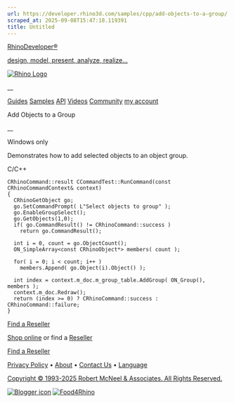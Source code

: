 ```yaml
---
url: https://developer.rhino3d.com/samples/cpp/add-objects-to-a-group/
scraped_at: 2025-09-08T15:47:18.119391
title: Untitled
---
```


[RhinoDeveloper®](/)

[design, model, present, analyze, realize...](/)

[![Rhino Logo](https://developer.rhino3d.com/images/rhinodevlogo.png)](/)

__

[Guides](https://developer.rhino3d.com/guides)
[Samples](https://developer.rhino3d.com/samples)
[API](https://developer.rhino3d.com/api)
[Videos](https://developer.rhino3d.com/videos)
[Community](https://discourse.mcneel.com/c/rhino-developer) [my account
](https://www.rhino3d.com/my-account/ "Manage your account, licenses, and
teams")

Add Objects to a Group

__

Windows only

Demonstrates how to add selected objects to an object group.

C/C++

    
    
    CRhinoCommand::result CCommandTest::RunCommand(const CRhinoCommandContext& context)
    {
      CRhinoGetObject go;
      go.SetCommandPrompt( L"Select objects to group" );
      go.EnableGroupSelect();
      go.GetObjects(1,0);
      if( go.CommandResult() != CRhinoCommand::success )
        return go.CommandResult();
    
      int i = 0, count = go.ObjectCount();
      ON_SimpleArray<const CRhinoObject*> members( count );
    
      for( i = 0; i < count; i++ )
        members.Append( go.Object(i).Object() );
    
      int index = context.m_doc.m_group_table.AddGroup( ON_Group(), members );
      context.m_doc.Redraw();
      return (index >= 0) ? CRhinoCommand::success : CRhinoCommand::failure;
    }
    

  

[Find a Reseller](https://www.rhino3d.com/sales)

[Shop online](https://www.rhino3d.com/store) or find a
[Reseller](https://www.rhino3d.com/sales)

[Find a Reseller](https://www.rhino3d.com/sales)

[Privacy Policy](https://www.rhino3d.com/privacy) •
[About](https://www.rhino3d.com/mcneel/about) • [Contact
Us](https://www.rhino3d.com/mcneel/contact) • [
Language](https://www.rhino3d.com/language "Change to a different region or
language")

[Copyright © 1993-2025 Robert McNeel & Associates. All Rights
Reserved.](https://www.rhino3d.com/mcneel/about)

[](https://www.facebook.com/McNeelRhinoceros/)
[](https://twitter.com/bobmcneel) [](https://www.linkedin.com/groups/75313/)
[](https://www.youtube.com/user/RhinoGuide/videos) [](https://vimeo.com/rhino)
[![Blogger
icon](https://developer.rhino3d.com/images/blogger.svg)](http://blog.rhino3d.com/)
[![Food4Rhino](https://developer.rhino3d.com/images/f4r_icon_01.svg)](https://www.food4rhino.com)


